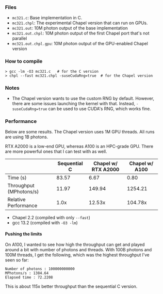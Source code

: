 ### Files

- `mc321.c`: Base implementation in C.
- `mc321.chpl`: The experimental Chapel version that can run on GPUs.
- `mc321.out`: 10M photon output of the base implementation
- `mc321.out.chpl`: 10M photon output of the first Chapel port that's not
  parallel
- `mc321.out.chpl.gpu`: 10M photon output of the GPU-enabled Chapel version

### How to compile

```
> gcc -lm -O3 mc321.c   # for the C version
> chpl --fast mc321.chpl -suseCudaRng=true  # for the Chapel version
```

### Notes

- The Chapel version wants to use the custom RNG by default. However, there are
  some issues launching the kernel with that. Instead, `-suseCudaRng=true` can
  be used to use CUDA's RNG, which works fine.

### Performance

Below are some results. The Chapel version uses 1M GPU threads. All runs are
using 1B photons.

RTX A2000 is a low-end GPU, whereas A100 is an HPC-grade GPU. There are more
powerful ones that I can test with as well.

|                         |  Sequential C  | Chapel w/ RTX A2000 | Chapel w/ A100
|-------------------------|----------------|---------------------|---------------
|Time (s)                 |  83.57         | 6.67                | 0.80
|Throughput (MPhotons/s)  |  11.97         | 149.94              | 1254.21
|Relative Performance     |  1.0x          | 12.53x              | 104.78x


- Chapel 2.2 (compiled with only `--fast`)
- gcc 13.2 (compiled with `-O3 -lm`)

#### Pushing the limits

On A100, I wanted to see how high the throughput can get and played around a bit
with number of photons and threads. With 100B photons and 100M threads, I get
the following, which was the highest throughput I've seen so far:

```
Number of photons : 100000000000
MPhotons/s : 1384.64
Elapsed time : 72.2208
```

This is about 115x better throughput than the sequential C version.


